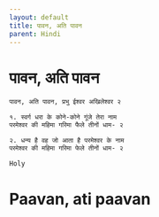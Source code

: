 ```yaml
---
layout: default
title: पावन, अति पावन
parent: Hindi
---
```

# पावन, अति पावन
```
पावन, अति पावन, प्रभु ईश्वर अखिलेश्वर २

१. स्वर्ग धरा के कोने-कोने गूंजे तेरा नाम
परमेश्वर की महिमा गरिमा फैले तीनों धाम- २

२. धन्य है वह जो आता है परमेश्वर के नाम
परमेश्वर की महिमा गरिमा फेले तीनों धाम- २
```
`Holy`

# Paavan, ati paavan